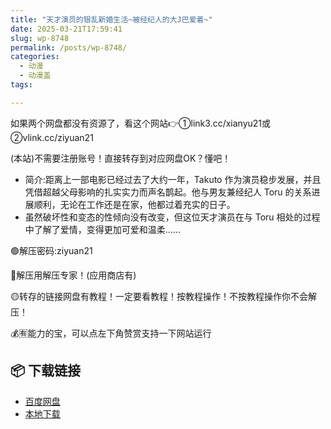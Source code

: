 ```yaml
---
title: "天才演员的银乱新婚生活~被经纪人的大J巴爱着~"
date: 2025-03-21T17:59:41
slug: wp-8748
permalink: /posts/wp-8748/
categories:
  - 动漫
  - 动漫盖
tags:

---
```


如果两个网盘都没有资源了，看这个网站👉①link3.cc/xianyu21或②vlink.cc/ziyuan21

(本站)不需要注册账号！直接转存到对应网盘OK？懂吧！

*   简介:距离上一部电影已经过去了大约一年，Takuto 作为演员稳步发展，并且凭借超越父母影响的扎实实力而声名鹊起。他与男友兼经纪人 Toru 的关系进展顺利，无论在工作还是在家，他都过着充实的日子。
*   虽然破坏性和变态的性倾向没有改变，但这位天才演员在与 Toru 相处的过程中了解了爱情，变得更加可爱和温柔……

🟢解压密码:ziyuan21

🔵解压用解压专家！(应用商店有)

🟡转存的链接网盘有教程！一定要看教程！按教程操作！不按教程操作你不会解压！

💰🈶能力的宝，可以点左下角赞赏支持一下网站运行

## 📦 下载链接
- [百度网盘](https://blziyuan21.com/pay-download/8748?key=aea1e27658&down_id=0)
- [本地下载](https://blziyuan21.com/pay-download/8748?key=aea1e27658&down_id=1)

